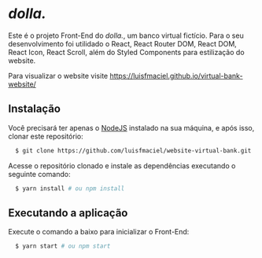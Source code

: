 # *dolla.*
Este é o projeto Front-End do *dolla.*, um banco virtual fictício. Para o seu desenvolvimento foi utilidado o React, React Router DOM, React DOM, React Icon, React Scroll, além do Styled Components para estilização do website.

Para visualizar o website visite https://luisfmaciel.github.io/virtual-bank-website/

## Instalação

Você precisará ter apenas o [NodeJS](https://nodejs.org) instalado na sua máquina, e após isso, clonar este repositório:
```sh
  $ git clone https://github.com/luisfmaciel/website-virtual-bank.git
```

Acesse o repositório clonado e instale as dependências executando o seguinte comando:
```sh
  $ yarn install # ou npm install
```

## Executando a aplicação

Execute o comando a baixo para inicializar o Front-End:
```sh
  $ yarn start # ou npm start
```
